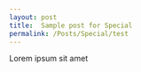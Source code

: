 ```yaml
---
layout: post
title:  Sample post for Special
permalink: /Posts/Special/test
---
```

Lorem ipsum sit amet
